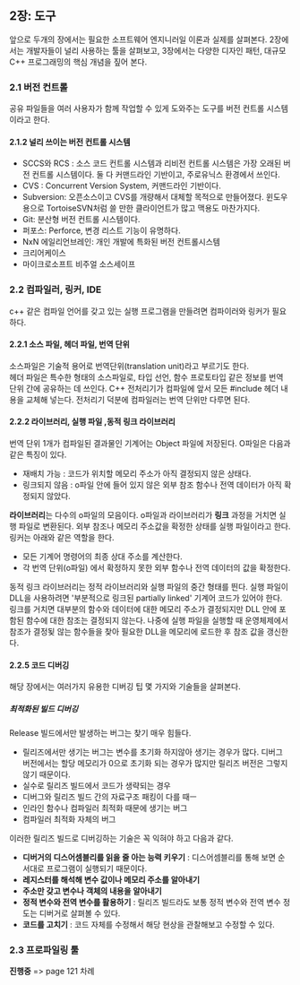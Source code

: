 ## 2장: 도구
앞으로 두개의 장에서는 필요한 소프트웨어 엔지니러일 이론과 실제를 살펴본다. 2장에서는 개발자들이 널리 사용하는 툴을 살펴보고, 3장에서는 다양한 디자인 패턴, 대규모 C++ 프로그래밍의 핵심 개념을 짚어 본다.

### 2.1 버전 컨트롤
공유 파일들을 여러 사용자가 함께 작업할 수 있게 도와주는 도구를 버전 컨트롤 시스템이라고 한다.

#### 2.1.2 널리 쓰이는 버전 컨트롤 시스템
- SCCS와 RCS : 소스 코드 컨트롤 시스템과 리비전 컨트롤 시스템은 가장 오래된 버전 컨트롤 시스템이다. 둘 다 커맨드라인 기반이고, 주로유닉스 환경에서 쓰인다.
- CVS : Concurrent Version System, 커맨드라인 기반이다.
- Subversion: 오픈소스이고 CVS를 개량해서 대체할 목적으로 만들어졌다. 윈도우용으로 TortoiseSVN처럼 쓸 만한 클라이언트가 많고 맥용도 마찬가지다.
- Git: 분산형 버전 컨트롤 시스템이다.
- 퍼포스: Perforce, 변경 리스트 기능이 유명하다.
- NxN 에일리언브레인: 개인 개발에 특화된 버전 컨트롤시스템
- 크리어케이스
- 마이크로소프트 비주얼 소스세이프

### 2.2 컴파일러, 링커, IDE
c++ 같은 컴파일 언어를 갖고 있는 실행 프로그램을 만들려면 컴파이러와 링커가 필요하다.

#### 2.2.1 소스 파일, 헤더 파일, 번역 단위
소스파일은 기술적 용어로 번역단위(translation unit)라고 부르기도 한다.  
헤더 파일은 특수한 형태의 소스파일로, 타입 선언, 함수 프로토타입 같은 정보를 번역 단위 간에 공유하는 데 쓰인다. C++ 전처리기가 컴파일에 앞서 모든 #include 헤더 내용을 교체해 넣는다. 전처리기 덕분에 컴파일러는 번역 단위만 다루면 된다.

#### 2.2.2 라이브러리, 실행 파일 ,동적 링크 라이브러리
번역 단위 1개가 컴파일된 결과물인 기계어는 Object 파일에 저장된다. O파일은 다음과 같은 특징이 있다.
- 재배치 가능 : 코드가 위치할 메모리 주소가 아직 결정되지 않은 상태다.
- 링크되지 않음 : o파일 안에 들어 있지 않은 외부 참조 함수나 전역 데이터가 아직 확정되지 않았다.  

**라이브러리**는 다수의 o파일의 모음이다. o파일과 라이브러리가 **링크** 과정을 거치면 실행 파일로 변환된다. 외부 참조나 메모리 주소값을 확정한 상태를 실행 파일이라고 한다. 링커는 아래와 같은 역할을 한다.  
- 모든 기계어 명령어의 최종 상대 주소를 계산한다.
- 각 번역 단위(o파일) 에서 확정하지 못한 외부 함수나 전역 데이터의 값을 확정한다.

동적 링크 라이브러리는 정적 라이브러리와 실행 파일의 중간 형태를 띈다. 실행 파일이 DLL을 사용하려면 '부분적으로 링크된 partially linked' 기계어 코드가 있어야 한다. 링크를 거치면 대부분의 함수와 데이터에 대한 메모리 주소가 결정되지만 DLL 안에 포함된 함수에 대한 참조는 결정되지 않는다. 나중에 실행 파일을 실행할 때 운영체제에서 참조가 결정됮 않는 함수들을 찾아 필요한 DLL을 메모리에 로드한 후 참조 값을 갱신한다.

#### 2.2.5 코드 디버깅
해당 장에서는 여러가지 유용한 디버깅 팁 몇 가지와 기술들을 살펴본다. 

##### 최적화된 빌드 디버깅
Release 빌드에서만 발생하는 버그는 찾기 매우 힘들다. 
- 릴리즈에서만 생기는 버그는 변수를 초기화 하지않아 생기는 경우가 많다. 디버그 버전에서는 할당 메모리가 0으로 초기화 되는 경우가 많지만 릴리즈 버전은 그렇지 않기 때문이다.
- 실수로 릴리즈 빌드에서 코드가 생략되는 경우
- 디버그와 릴리즈 빌드 간의 자료구조 패킹이 다를 때ㅡ
- 인라인 함수나 컴파일러 최적화 때문에 생기는 버그
- 컴파일러 최적화 자체의 버그

이러한 릴리즈 빌드로 디버깅하는 기술은 꼭 익혀야 하고 다음과 같다.
- **디버거의 디스어셈블리를 읽을 줄 아는 능력 키우기** : 디스어셈블리를 통해 보면 순서대로 프로그램이 실행되기 때문이다.
- **레지스터를 해석해 변수 값이나 메모리 주소를 알아내기**
- **주소만 갖고 변수나 객체의 내용을 알아내기**
- **정적 변수와 전역 변수를 활용하기** : 릴리즈 빌드라도 보통 정적 변수와 전역 변수 정도는 디버거로 살펴볼 수 있다.
- **코드를 고치기** : 코드 자체를 수정해서 해당 현상을 관찰해보고 수정할 수 있다.

### 2.3 프로파일링 툴
**진행중** => page 121 차례